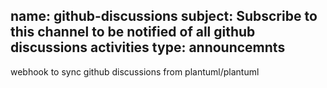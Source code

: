name: github-discussions
subject: Subscribe to this channel to be notified of all github discussions activities
type: announcemnts
---

webhook to sync github discussions from plantuml/plantuml
